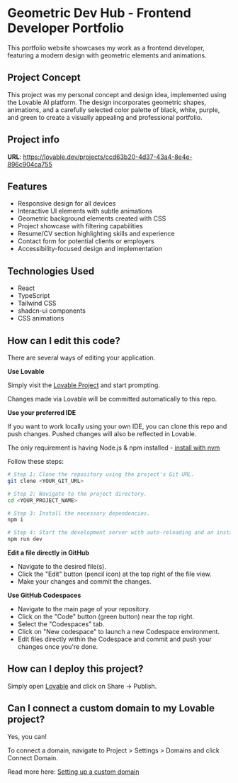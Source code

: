 
# Geometric Dev Hub - Frontend Developer Portfolio

This portfolio website showcases my work as a frontend developer, featuring a modern design with geometric elements and animations.

## Project Concept

This project was my personal concept and design idea, implemented using the Lovable AI platform. The design incorporates geometric shapes, animations, and a carefully selected color palette of black, white, purple, and green to create a visually appealing and professional portfolio.

## Project info

**URL**: https://lovable.dev/projects/ccd63b20-4d37-43a4-8e4e-896c904ca755

## Features

- Responsive design for all devices
- Interactive UI elements with subtle animations
- Geometric background elements created with CSS
- Project showcase with filtering capabilities
- Resume/CV section highlighting skills and experience
- Contact form for potential clients or employers
- Accessibility-focused design and implementation

## Technologies Used

- React
- TypeScript
- Tailwind CSS
- shadcn-ui components
- CSS animations

## How can I edit this code?

There are several ways of editing your application.

**Use Lovable**

Simply visit the [Lovable Project](https://lovable.dev/projects/ccd63b20-4d37-43a4-8e4e-896c904ca755) and start prompting.

Changes made via Lovable will be committed automatically to this repo.

**Use your preferred IDE**

If you want to work locally using your own IDE, you can clone this repo and push changes. Pushed changes will also be reflected in Lovable.

The only requirement is having Node.js & npm installed - [install with nvm](https://github.com/nvm-sh/nvm#installing-and-updating)

Follow these steps:

```sh
# Step 1: Clone the repository using the project's Git URL.
git clone <YOUR_GIT_URL>

# Step 2: Navigate to the project directory.
cd <YOUR_PROJECT_NAME>

# Step 3: Install the necessary dependencies.
npm i

# Step 4: Start the development server with auto-reloading and an instant preview.
npm run dev
```

**Edit a file directly in GitHub**

- Navigate to the desired file(s).
- Click the "Edit" button (pencil icon) at the top right of the file view.
- Make your changes and commit the changes.

**Use GitHub Codespaces**

- Navigate to the main page of your repository.
- Click on the "Code" button (green button) near the top right.
- Select the "Codespaces" tab.
- Click on "New codespace" to launch a new Codespace environment.
- Edit files directly within the Codespace and commit and push your changes once you're done.

## How can I deploy this project?

Simply open [Lovable](https://lovable.dev/projects/ccd63b20-4d37-43a4-8e4e-896c904ca755) and click on Share -> Publish.

## Can I connect a custom domain to my Lovable project?

Yes, you can!

To connect a domain, navigate to Project > Settings > Domains and click Connect Domain.

Read more here: [Setting up a custom domain](https://docs.lovable.dev/tips-tricks/custom-domain#step-by-step-guide)
